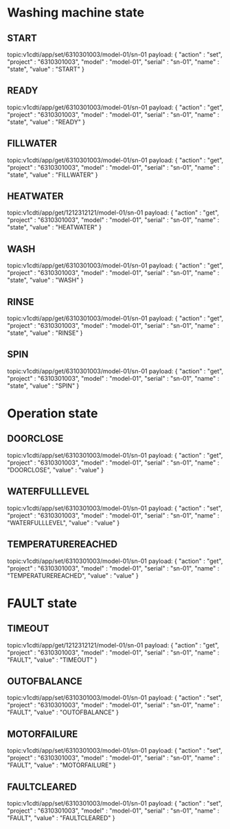 # Washing machine state

## START
topic:v1cdti/app/set/6310301003/model-01/sn-01
payload: {
    "action"    :   "set",
    "project"   :   "6310301003",
    "model"     :   "model-01",
    "serial"    :   "sn-01",
    "name"      :   "state",
    "value"     :   "START"
}

## READY
topic:v1cdti/app/get/6310301003/model-01/sn-01
payload: {
    "action"    :   "get",
    "project"   :   "6310301003",
    "model"     :   "model-01",
    "serial"    :   "sn-01",
    "name"      :   "state",
    "value"     :   "READY"
}

## FILLWATER
topic:v1cdti/app/get/6310301003/model-01/sn-01
payload: {
    "action"    :   "get",
    "project"   :   "6310301003",
    "model"     :   "model-01",
    "serial"    :   "sn-01",
    "name"      :   "state",
    "value"     :   "FILLWATER"
}

## HEATWATER
topic:v1cdti/app/get/1212312121/model-01/sn-01
payload: {
    "action"    :   "get",
    "project"   :   "6310301003",
    "model"     :   "model-01",
    "serial"    :   "sn-01",
    "name"      :   "state",
    "value"     :   "HEATWATER"
}

## WASH
topic:v1cdti/app/get/6310301003/model-01/sn-01
payload: {
    "action"    :   "get",
    "project"   :   "6310301003",
    "model"     :   "model-01",
    "serial"    :   "sn-01",
    "name"      :   "state",
    "value"     :   "WASH"
}

## RINSE
topic:v1cdti/app/get/6310301003/model-01/sn-01
payload: {
    "action"    :   "get",
    "project"   :   "6310301003",
    "model"     :   "model-01",
    "serial"    :   "sn-01",
    "name"      :   "state",
    "value"     :   "RINSE"
}

## SPIN
topic:v1cdti/app/get/6310301003/model-01/sn-01
payload: {
    "action"    :   "get",
    "project"   :   "6310301003",
    "model"     :   "model-01",
    "serial"    :   "sn-01",
    "name"      :   "state",
    "value"     :   "SPIN"
}

# Operation state

## DOORCLOSE
topic:v1cdti/app/set/6310301003/model-01/sn-01
payload: {
    "action"    :   "get",
    "project"   :   "6310301003",
    "model"     :   "model-01",
    "serial"    :   "sn-01",
    "name"      :   "DOORCLOSE",
    "value"     :   "value"
}

## WATERFULLLEVEL
topic:v1cdti/app/set/6310301003/model-01/sn-01
payload: {
    "action"    :   "set",
    "project"   :   "6310301003",
    "model"     :   "model-01",
    "serial"    :   "sn-01",
    "name"      :   "WATERFULLLEVEL",
    "value"     :   "value"
}

## TEMPERATUREREACHED
topic:v1cdti/app/set/6310301003/model-01/sn-01
payload: {
    "action"    :   "get",
    "project"   :   "6310301003",
    "model"     :   "model-01",
    "serial"    :   "sn-01",
    "name"      :   "TEMPERATUREREACHED",
    "value"     :   "value"
}


# FAULT state

## TIMEOUT
topic:v1cdti/app/get/1212312121/model-01/sn-01
payload: {
    "action"    :   "get",
    "project"   :   "6310301003",
    "model"     :   "model-01",
    "serial"    :   "sn-01",
    "name"      :   "FAULT",
    "value"     :   "TIMEOUT"
}

## OUTOFBALANCE
topic:v1cdti/app/set/6310301003/model-01/sn-01
payload: {
    "action"    :   "set",
    "project"   :   "6310301003",
    "model"     :   "model-01",
    "serial"    :   "sn-01",
    "name"      :   "FAULT",
    "value"     :   "OUTOFBALANCE"
}

## MOTORFAILURE
topic:v1cdti/app/set/6310301003/model-01/sn-01
payload: {
    "action"    :   "set",
    "project"   :   "6310301003",
    "model"     :   "model-01",
    "serial"    :   "sn-01",
    "name"      :   "FAULT",
    "value"     :   "MOTORFAILURE"
}

## FAULTCLEARED
topic:v1cdti/app/set/6310301003/model-01/sn-01
payload: {
    "action"    :   "set",
    "project"   :   "6310301003",
    "model"     :   "model-01",
    "serial"    :   "sn-01",
    "name"      :   "FAULT",
    "value"     :   "FAULTCLEARED"
}